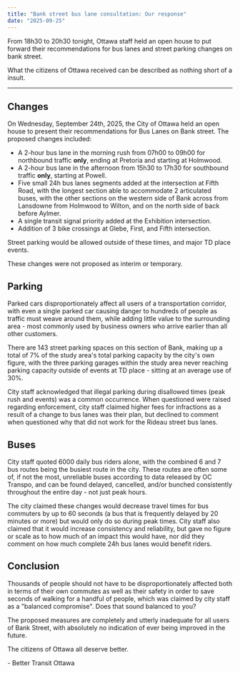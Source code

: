 ```yaml
---
title: "Bank street bus lane consultation: Our response"
date: "2025-09-25"
---
```


From 18h30 to 20h30 tonight, Ottawa staff held an open house to put forward their recommendations for bus lanes and street parking changes on bank street. 

What the citizens of Ottawa received can be described as nothing short of a insult. 

***

## Changes

On Wednesday, September 24th, 2025, the City of Ottawa held an open house to present their recommendations for Bus Lanes on Bank street. The proposed changes included:
- A 2-hour bus lane in the morning rush from 07h00 to 09h00 for northbound traffic **only**, ending at Pretoria and starting at Holmwood. 
- A 2-hour bus lane in the afternoon from 15h30 to 17h30 for southbound traffic **only**, starting at Powell. 
- Five small 24h bus lanes segments added at the intersection at Fifth Road, with the longest section able to accommodate 2 articulated buses, with the other sections on the western side of Bank across from Lansdowne from Holmwood to Wilton, and on the north side of back before Aylmer.
- A single transit signal priority added at the Exhibition intersection.
- Addition of 3 bike crossings at Glebe, First, and Fifth intersection.

Street parking would be allowed outside of these times, and major TD place events. 

These changes were not proposed as interim or temporary.

## Parking
Parked cars disproportionately affect all users of a transportation corridor, with even a single parked car causing danger to hundreds of people as traffic must weave around them, while adding little value to the surrounding area - most commonly used by business owners who arrive earlier than all other customers. 

There are 143 street parking spaces on this section of Bank, making up a total of 7% of the study area's total parking capacity by the city's own figure, with the three parking garages within the study area never reaching parking capacity outside of events at TD place - sitting at an average use of 30%.

City staff acknowledged that illegal parking during disallowed times (peak rush and events) was a common occurrence. When questioned were raised regarding enforcement, city staff claimed higher fees for infractions as a result of a change to bus lanes was their plan, but declined to comment when questioned why that did not work for the Rideau street bus lanes.

## Buses
City staff quoted 6000 daily bus riders alone, with the combined 6 and 7 bus routes being the busiest route in the city. These routes are often some of, if not the most, unreliable buses according to data released by OC Transpo, and can be found delayed, cancelled, and/or bunched consistently throughout the entire day - not just peak hours. 

The city claimed these changes would decrease travel times for bus commuters by up to 60 seconds (a bus that is frequently delayed by 20 minutes or more) but would only do so during peak times. City staff also claimed that it would increase consistency and reliability, but gave no figure or scale as to how much of an impact this would have, nor did they comment on how much complete 24h bus lanes would benefit riders.

## Conclusion
Thousands of people should not have to be disproportionately affected both in terms of their own commutes as well as their safety in order to save seconds of walking for a handful of people, which was claimed by city staff as a "balanced compromise". Does that sound balanced to you?

The proposed measures are completely and utterly inadequate for all users of Bank Street, with absolutely no indication of ever being improved in the future.

The citizens of Ottawa all deserve better. 

\- Better Transit Ottawa